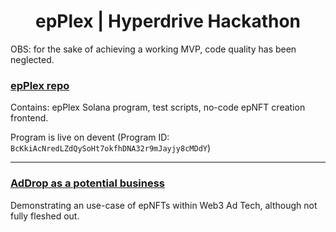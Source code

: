 <h1 align="center">epPlex | Hyperdrive Hackathon</h1>

OBS: for the sake of achieving a working MVP, code quality has been neglected.

### [epPlex repo](https://github.com/epPlex/epPlex)
Contains: epPlex Solana program, test scripts, no-code epNFT creation frontend.

Program is live on devent (Program ID: `BcKkiAcNredLZdQySoHt7okfhDNA32r9mJayjy8cMDdY`)

---

### [AdDrop as a potential business](https://github.com/epPlex/AdDrop)
Demonstrating an use-case of epNFTs within Web3 Ad Tech, although not fully fleshed out.
